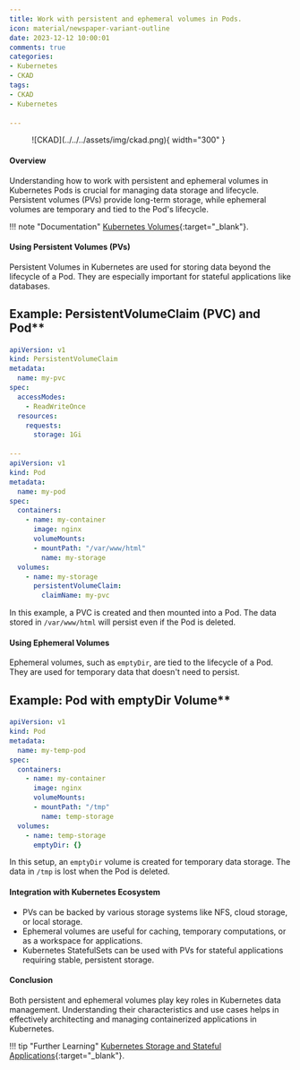 ```yaml
---
title: Work with persistent and ephemeral volumes in Pods.
icon: material/newspaper-variant-outline
date: 2023-12-12 10:00:01
comments: true
categories:
- Kubernetes
- CKAD
tags:
- CKAD
- Kubernetes

---
```


<!-- markdownlint-disable MD033 -->
<figure markdown="span">
  ![CKAD](../../../assets/img/ckad.png){ width="300" }
</figure>

#### Overview

Understanding how to work with persistent and ephemeral volumes in Kubernetes Pods is crucial for managing data storage and lifecycle. Persistent volumes (PVs) provide long-term storage, while ephemeral volumes are temporary and tied to the Pod's lifecycle.

!!! note "Documentation"
    [Kubernetes Volumes](https://kubernetes.io/docs/concepts/storage/volumes/){:target="_blank"}.

#### Using Persistent Volumes (PVs)

Persistent Volumes in Kubernetes are used for storing data beyond the lifecycle of a Pod. They are especially important for stateful applications like databases.

## Example: PersistentVolumeClaim (PVC) and Pod**

```yaml
apiVersion: v1
kind: PersistentVolumeClaim
metadata:
  name: my-pvc
spec:
  accessModes:
    - ReadWriteOnce
  resources:
    requests:
      storage: 1Gi

---
apiVersion: v1
kind: Pod
metadata:
  name: my-pod
spec:
  containers:
    - name: my-container
      image: nginx
      volumeMounts:
      - mountPath: "/var/www/html"
        name: my-storage
  volumes:
    - name: my-storage
      persistentVolumeClaim:
        claimName: my-pvc
```

In this example, a PVC is created and then mounted into a Pod. The data stored in `/var/www/html` will persist even if the Pod is deleted.

#### Using Ephemeral Volumes

Ephemeral volumes, such as `emptyDir`, are tied to the lifecycle of a Pod. They are used for temporary data that doesn't need to persist.

## Example: Pod with emptyDir Volume**

```yaml
apiVersion: v1
kind: Pod
metadata:
  name: my-temp-pod
spec:
  containers:
    - name: my-container
      image: nginx
      volumeMounts:
      - mountPath: "/tmp"
        name: temp-storage
  volumes:
    - name: temp-storage
      emptyDir: {}
```

In this setup, an `emptyDir` volume is created for temporary data storage. The data in `/tmp` is lost when the Pod is deleted.

#### Integration with Kubernetes Ecosystem

- PVs can be backed by various storage systems like NFS, cloud storage, or local storage.
- Ephemeral volumes are useful for caching, temporary computations, or as a workspace for applications.
- Kubernetes StatefulSets can be used with PVs for stateful applications requiring stable, persistent storage.

#### Conclusion

Both persistent and ephemeral volumes play key roles in Kubernetes data management. Understanding their characteristics and use cases helps in effectively architecting and managing containerized applications in Kubernetes.

!!! tip "Further Learning"
    [Kubernetes Storage and Stateful Applications](https://kubernetes.io/docs/tutorials/stateful-application/basic-stateful-set/){:target="_blank"}.
